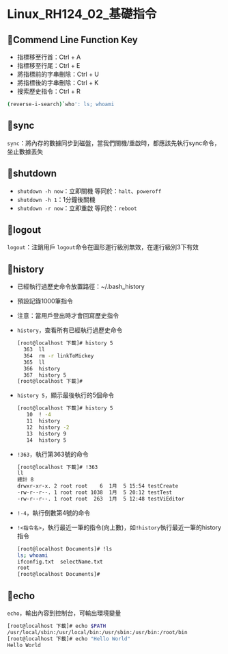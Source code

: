 # Linux_RH124_02_基礎指令
## 🐧Commend Line Function Key
- 指標移至行首：Ctrl + A
- 指標移至行尾：Ctrl + E
- 將指標前的字串刪除：Ctrl + U
- 將指標後的字串刪除：Ctrl + K
- 搜索歷史指令：Ctrl + R
```bash
(reverse-i-search)`who': ls; whoami
```

## 🐧sync
`sync`：將內存的數據同步到磁盤，當我們關機/重啟時，都應該先執行sync命令，坐止數據丟失

## 🐧shutdown
- `shutdown -h now`：立即關機
	等同於：`halt`、`poweroff`
- `shutdown -h 1`：1分鐘後關機
- `shutdown -r now`：立即重啟
	等同於：`reboot`

## 🐧logout
`logout`：注銷用戶
`logout`命令在圖形運行級別無效，在運行級別3下有效

## 🐧history
- 已經執行過歷史命令放置路徑：~/.bash_history
- 預設記錄1000筆指令
- 注意：當用戶登出時才會回寫歷史指令

- `history`，查看所有已經執行過歷史命令
	```bash
	[root@localhost 下載]# history 5
	  363  ll
	  364  rm -r linkToMickey
	  365  ll
	  366  history
	  367  history 5
	[root@localhost 下載]#
	```
- `history 5`，顯示最後執行的5個命令
	```bash
	[root@localhost 下載]# history 5
	   10  ! -4
	   11  history
	   12  history -2
	   13  history 9
	   14  history 5
	```
- `!363`，執行第363號的命令
	```bash
	[root@localhost 下載]# !363
	ll
	總計 8
	drwxr-xr-x. 2 root root    6  1月  5 15:54 testCreate
	-rw-r--r--. 1 root root 1038  1月  5 20:12 testTest
	-rw-r--r--. 1 root root  263  1月  5 12:48 testViEditor
	```
- `!-4`，執行倒數第4號的命令
- `!<指令名>`，執行最近一筆的指令(向上數)，如`!history`執行最近一筆的history指令
	```bash
	[root@localhost Documents]# !ls
	ls; whoami
	ifconfig.txt  selectName.txt
	root
	[root@localhost Documents]#
	```

## 🐧echo
`echo`，輸出內容到控制台，可輸出環境變量
```bash
[root@localhost 下載]# echo $PATH
/usr/local/sbin:/usr/local/bin:/usr/sbin:/usr/bin:/root/bin
[root@localhost 下載]# echo "Hello World"
Hello World
```
